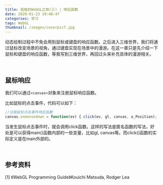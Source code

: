 ```yaml
---
title: 孤独的WebGL之旅(三) | 响应函数
date: 2020-01-23 19:48:47
categories: 学习
tags: WebGL
thumbnail: /images/coverpic7.jpg
---
```


动态绘制过程中不免会用到鼠标或键盘的响应函数。之后进入三维世界，我们将通过鼠标改变场景的视角，通过键盘实现在场景中的漫游。在这一章只是先介绍一下鼠标和键盘的响应函数，等我写到三维世界，再回过头来补充具体的漫游相关。

<!-- more -->

&emsp;
## 鼠标响应
我们可以通过`<canvas>`对象来注册鼠标响应函数。

比如鼠标的点击事件，代码可以如下：

```js
//注册鼠标点击事件响应函数
canvas.onmonsedown = function(ev) { click(ev, gl, canvas, a_Position); };
```

当发生鼠标点击事件时，就会调用click函数。这样的写法是匿名函数的写法，好处是可以获得main()函数内部的一些变量，比如gl, canvas等。而click()函数的实际定义是在main外部的。








&emsp;
## 参考资料
[1] 《WebGL Programming Guide》Kouichi Matsuda, Rodger Lea